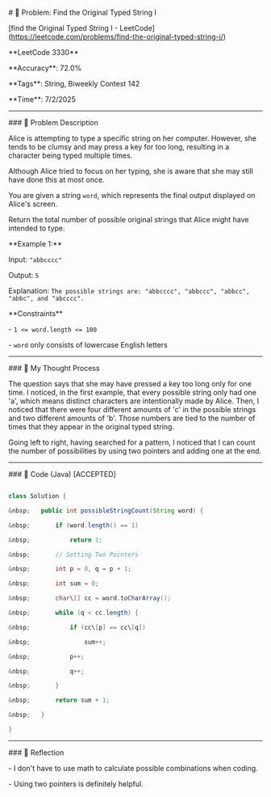 \# 🧮 Problem: Find the Original Typed String I



\[find the Original Typed String I - LeetCode](https://leetcode.com/problems/find-the-original-typed-string-i/)



\*\*LeetCode 3330\*\*



\*\*Accuracy\*\*: 72.0%



\*\*Tags\*\*: String, Biweekly Contest 142



\*\*Time\*\*: 7/2/2025



---



\### 🔗 Problem Description



Alice is attempting to type a specific string on her computer. However, she tends to be clumsy and may press a key for too long, resulting in a character being typed multiple times.



Although Alice tried to focus on her typing, she is aware that she may still have done this at most once.



You are given a string `word`, which represents the final output displayed on Alice's screen.



Return the total number of possible original strings that Alice might have intended to type.



\*\*Example 1:\*\*  

Input: `"abbcccc"` 

Output: `5`

Explanation: `The possible strings are: "abbcccc", "abbccc", "abbcc", "abbc", and "abcccc".`



\*\*Constraints\*\*

\- `1 <= word.length <= 100`

\- `word` only consists of lowercase English letters



---



\### 🧠 My Thought Process



The question says that she may have pressed a key too long only for one time. I noticed, in the first example, that every possible string only had one 'a', which means distinct characters are intentionally made by Alice. Then, I noticed that there were four different amounts of 'c' in the possible strings and two different amounts of 'b'. Those numbers are tied to the number of times that they appear in the original typed string.



Going left to right, having searched for a pattern, I noticed that I can count the number of possibilities by using two pointers and adding one at the end.



---



\### 🧪 Code (Java) \[ACCEPTED]



```java

class Solution {

&nbsp;   public int possibleStringCount(String word) {

&nbsp;       if (word.length() == 1)

&nbsp;           return 1;

&nbsp;       // Setting Two Pointers

&nbsp;       int p = 0, q = p + 1;

&nbsp;       int sum = 0;

&nbsp;       char\[] cc = word.toCharArray();

&nbsp;       while (q < cc.length) {

&nbsp;           if (cc\[p] == cc\[q])

&nbsp;               sum++;

&nbsp;           p++;

&nbsp;           q++;

&nbsp;       }

&nbsp;       return sum + 1;

&nbsp;   }

}

```



--- 



\### 🧠 Reflection

\- I don't have to use math to calculate possible combinations when coding.

\- Using two pointers is definitely helpful.




